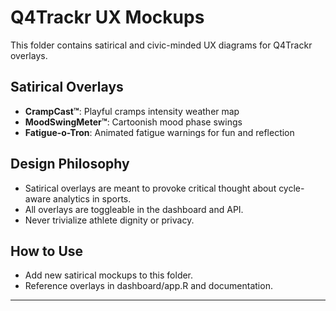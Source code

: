 # Q4Trackr UX Mockups

This folder contains satirical and civic-minded UX diagrams for Q4Trackr overlays.

## Satirical Overlays

- **CrampCast™**: Playful cramps intensity weather map
- **MoodSwingMeter™**: Cartoonish mood phase swings
- **Fatigue-o-Tron**: Animated fatigue warnings for fun and reflection

## Design Philosophy

- Satirical overlays are meant to provoke critical thought about cycle-aware analytics in sports.
- All overlays are toggleable in the dashboard and API.
- Never trivialize athlete dignity or privacy.

## How to Use

- Add new satirical mockups to this folder.
- Reference overlays in dashboard/app.R and documentation.

---